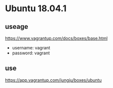 # Ubuntu 18.04.1

## useage
https://www.vagrantup.com/docs/boxes/base.html
- username: vagrant
- password: vagrant

## use
https://app.vagrantup.com/jungju/boxes/ubuntu